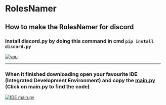 # RolesNamer
## How to make the RolesNamer for discord

### Install discord.py by doing this command in cmd `pip install discord.py`

[![you](https://cdn.discordapp.com/attachments/1138054723363160084/1180814417668100207/2023-12-03-11-11-05.gif?ex=657eca1f&is=656c551f&hm=e00f9d4eedca2cc256e48b5edf5969d223e1857c14c23c31d272249285da28bf& "you")](https://cdn.discordapp.com/attachments/1138054723363160084/1180814417668100207/2023-12-03-11-11-05.gif?ex=657eca1f&is=656c551f&hm=e00f9d4eedca2cc256e48b5edf5969d223e1857c14c23c31d272249285da28bf& "you")

---

### When it finished downloading open your favourite IDE (Integrated Development Environment) and copy the [main.py](https://github.com/Theb1ffy/NameRoles/blob/main/main.py "main.py") (Click on main.py to find the code)

[![IDE main.py](https://cdn.discordapp.com/attachments/1138054723363160084/1203702645693481020/0204.gif?ex=65d20e72&is=65bf9972&hm=7c1c37db6e87c137e080fbc8c92cbcbb7307a0ad9c1ec9f4d04f4694a3d3c65b& "IDE main.py")](https://cdn.discordapp.com/attachments/1138054723363160084/1203702645693481020/0204.gif?ex=65d20e72&is=65bf9972&hm=7c1c37db6e87c137e080fbc8c92cbcbb7307a0ad9c1ec9f4d04f4694a3d3c65b& "IDE main.py")
